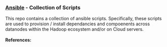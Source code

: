 <h3><a href="https://www.ansible.com/">Ansible</a> - Collection of Scripts</h3>
This repo contains a collection of ansible scripts. Specifically, these scripts are used to provision / install dependancies and compoenents across datanodes within the Hadoop ecosystem and/or on Cloud servers.
<br>
<br><b>References:</b>
<br>
